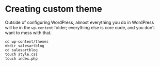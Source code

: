 # Creating custom theme

Outside of configuring WordPress, almost everything you do in WordPress will be in the `wp-content` folder; everything else is core code, and you don’t want to mess with that.

    cd wp-content/themes
    mkdir salesartblog
    cd salesartblog
    touch style.css
    touch index.php
